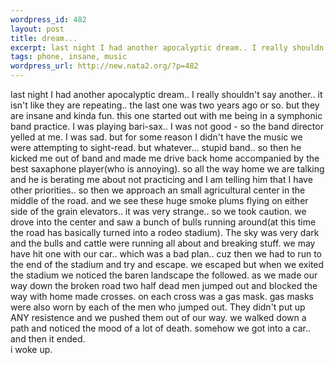 ```yaml
--- 
wordpress_id: 482
layout: post
title: dream...
excerpt: last night I had another apocalyptic dream.. I really shouldn't say another.. it isn't like they are repeating.. the last one was two years ago or so. but they are insane and kinda fun. this one started out with me being in a symphonic band practice. I was playing bari-sax.. I was not good - so the band director yelled at me. I was sad. but for some reason I didn't have the music we were attem...
tags: phone, insane, music
wordpress_url: http://new.nata2.org/?p=482
---
```

last night I had another apocalyptic dream.. I really shouldn't say another.. it isn't like they are repeating.. the last one was two years ago or so. but they are insane and kinda fun. this one started out with me being in a symphonic band practice. I was playing bari-sax.. I was not good - so the band director yelled at me. I was sad. but for some reason I didn't have the music we were attempting to sight-read. but whatever... stupid band.. so then he kicked me out of band and made me drive back home accompanied by the best saxaphone player(who is annoying). so all the way home we are talking and he is berating me about not practicing and I am telling him that I have other priorities.. so then we approach an small agricultural center in the middle of the road. and we see these huge smoke plums flying on either side of the grain elevators.. it was very strange.. so we took caution. we drove into the center and saw a bunch of bulls running around(at this time the road has basically turned into a rodeo stadium). The sky was very dark and the bulls and cattle were running all about and breaking stuff. we may have hit one with our car.. which was a bad plan.. cuz then we had to run to the end of the stadium and try and escape. we escaped but when we exited the stadium we noticed the baren landscape the followed. as we made our way down the broken road two half dead men jumped out and blocked the way with home made crosses. on each cross was a gas mask. gas masks were also worn by each of the men who jumped out. They didn't put up ANY resistence and we pushed them out of our way. we walked down a path and noticed the mood of a lot of death. somehow we got into a car.. and then it ended. <br/>i woke up. 
